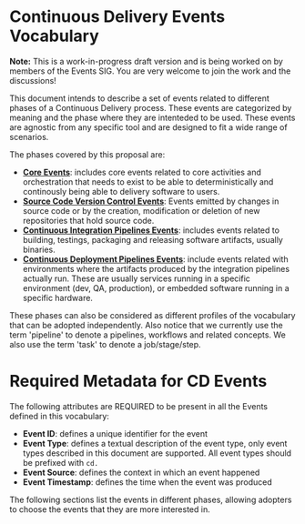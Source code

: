 # Continuous Delivery Events Vocabulary

__Note:__ This is a work-in-progress draft version and is being worked on by members of the Events SIG. You are very welcome to join the work and the discussions!

This document intends to describe a set of events related to different phases of a Continuous Delivery process. 
These events are categorized by meaning and the phase where they are intenteded to be used. 
These events are agnostic from any specific tool and are designed to fit a wide range of scenarios. 

The phases covered by this proposal are:

- **[Core Events](https://github.com/cdfoundation/sig-events/blob/main/vocabulary-draft/core.md)**: includes core events related to core activities and orchestration that needs to exist to be able to deterministically and continously being able to delivery software to users. 
- **[Source Code Version Control Events](https://github.com/cdfoundation/sig-events/blob/main/vocabulary-draft/source-code-version-control.md)**: Events emitted by changes in source code or by the creation, modification or deletion of new repositories that hold source code.
- **[Continuous Integration Pipelines Events](https://github.com/cdfoundation/sig-events/blob/main/vocabulary-draft/continuous-integration-pipeline-events.md)**: includes events related to building, testings, packaging and releasing software artifacts, usually binaries.
- **[Continuous Deployment Pipelines Events](https://github.com/cdfoundation/sig-events/blob/main/vocabulary-draft/continuous-deployment-pipeline-events.md)**: include events related with environments where the artifacts produced by the integration pipelines actually run. These are usually services running in a specific environment (dev, QA, production), or embedded software running in a specific hardware. 


These phases can also be considered as different profiles of the vocabulary that can be adopted independently. 
Also notice that we currently use the term 'pipeline' to denote a pipelines, workflows and related concepts. We also use the term 'task' to denote a job/stage/step.

# Required Metadata for CD Events

The following attributes are REQUIRED to be present in all the Events defined in this vocabulary:

- **Event ID**: defines a unique identifier for the event
- **Event Type**: defines a textual description of the event type, only event types described in this document are supported. All event types should be prefixed with `cd.`
- **Event Source**: defines the context in which an event happened
- **Event Timestamp**: defines the time when the event was produced

The following sections list the events in different phases, allowing adopters to choose the events that they are more interested in.


